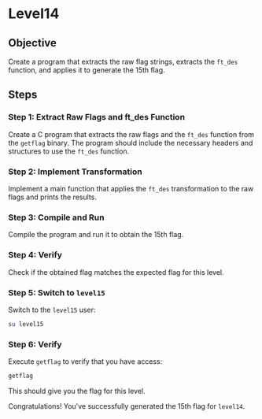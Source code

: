 # Level14

## Objective
Create a program that extracts the raw flag strings, extracts the `ft_des` function, and applies it to generate the 15th flag.

## Steps

### Step 1: Extract Raw Flags and ft_des Function
Create a C program that extracts the raw flags and the `ft_des` function from the `getflag` binary. The program should include the necessary headers and structures to use the `ft_des` function.

### Step 2: Implement Transformation
Implement a main function that applies the `ft_des` transformation to the raw flags and prints the results.

### Step 3: Compile and Run
Compile the program and run it to obtain the 15th flag.

### Step 4: Verify
Check if the obtained flag matches the expected flag for this level.

### Step 5: Switch to `level15`
Switch to the `level15` user:

```bash
su level15
```

### Step 6: Verify
Execute `getflag` to verify that you have access:

```bash
getflag
```

This should give you the flag for this level.

Congratulations! You've successfully generated the 15th flag for `level14`.